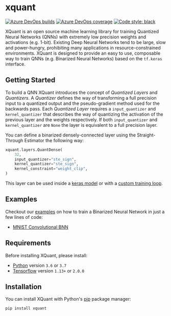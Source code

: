 # xquant

[![Azure DevOps builds](https://img.shields.io/azure-devops/build/plumerai/xquant/4.svg?logo=azure-devops)](https://plumerai.visualstudio.com/xquant/_build/latest?definitionId=4&branchName=master) [![Azure DevOps coverage](https://img.shields.io/azure-devops/coverage/plumerai/xquant/4.svg?logo=azure-devops)](https://plumerai.visualstudio.com/xquant/_build/latest?definitionId=4&branchName=master) [![Code style: black](https://img.shields.io/badge/code%20style-black-000000.svg)](https://github.com/ambv/black)

XQuant is an open source machine learning library for training Quantized Neural Networks (QNNs) with extremely low precision weights and activations (e.g. 1-bit). Existing Deep Neural Networks tend to be large, slow and power-hungry, prohibiting many applications in resource-constrained environments. XQuant is designed to provide an easy to use, composable way to train QNNs (e.g. Binarized Neural Networks) based on the `tf.keras` interface.

## Getting Started

To build a QNN XQuant introduces the concept of _Quantized Layers_ and _Quantizers_. A _Quantizer_ defines the way of transforming a full precision input to a quantized output and the pseudo-gradient method used for the backwards pass. Each _Quantized Layer_ requires a `input_quantizer` and `kernel_quantizer` that describes the way of quantizing the activation of the previous layer and the weights respectively. If both `input_quantizer` and `kernel_quantizer` are `None` the layer is equivalent to a full precision layer.

You can define a binarized densely-connected layer using the Straight-Through Estimator the following way:

```python
xquant.layers.QuantDense(
    32,
    input_quantizer="ste_sign",
    kernel_quantizer="ste_sign",
    kernel_constraint="weight_clip",
)
```

This layer can be used inside a [keras model](https://www.tensorflow.org/alpha/guide/keras/overview#sequential_model) or with a [custom training loop](https://www.tensorflow.org/alpha/guide/keras/overview#model_subclassing).

## Examples

Checkout our [examples](https://github.com/plumerai/xquant/tree/master/examples) on how to train a Binarized Neural Network in just a few lines of code:

- [MNIST Convolutional BNN](https://github.com/plumerai/xquant/blob/master/examples/mnist.ipynb)

## Requirements

Before installing XQuant, please install:

- [Python](https://python.org) version `3.6` or `3.7`
- [Tensorflow](https://www.tensorflow.org/install) version `1.13+` or `2.0.0`

## Installation

You can install XQuant with Python's [pip](https://pip.pypa.io/en/stable/) package manager:

```shell
pip install xquant
```
